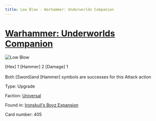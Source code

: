 ```yaml
---
title: Low Blow - Warhammer: Underworlds Companion
---
```


# [Warhammer: Underworlds Companion](https://guidokessels.github.io/wh-underworlds)

  

![Low Blow](https://warhammerunderworlds.com/wp-content/uploads/sites/6/2017/12/405_ENG-Low-Blow.png)

<div class="whu-weapon">[Hex] 1 [Hammer] 2 [Damage] 1</div><br /> Both [Sword]and [Hammer] symbols are successes for this Attack action

Type: Upgrade

Faction: [Universal](https://guidokessels.github.io/wh-underworlds/factions/universal)

Found in: [Ironskull's Boyz Expansion](https://guidokessels.github.io/wh-underworlds/locations/ironskulls-boyz-expansion)

Card number: 405
